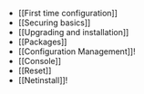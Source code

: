 - [[First time configuration]]
- [[Securing basics]]
- [[Upgrading and installation]]
- [[Packages]]
- [[Configuration Management]]!
- [[Console]]
- [[Reset]]
- [[Netinstall]]!